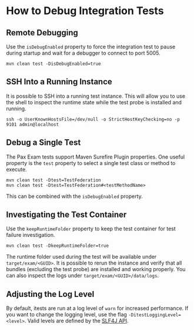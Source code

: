# How to Debug Integration Tests

## Remote Debugging
Use the `isDebugEnabled` property to force the integration test to pause during startup and wait for a debugger to connect to port 5005.

```
mvn clean test -DisDebugEnabled=true
```

## SSH Into a Running Instance
It is possible to SSH into a running test instance.  This will allow you to use the shell to inspect the runtime state while the test probe is installed and running.

```
ssh -o UserKnownHostsFile=/dev/null -o StrictHostKeyChecking=no -p 9101 admin@localhost
```

## Debug a Single Test
The Pax Exam tests support Maven Surefire Plugin properties.  One useful property is the `test` property to select a single test class or method to execute.

```
mvn clean test -Dtest=TestFederation
mvn clean test -Dtest=TestFederation#<testMethodName>
```

This can be combined with the `isDebugEnabled` property.

## Investigating the Test Container
Use the `keepRuntimeFolder` property to keep the test container for test failure investigation.

```
mvn clean test -DkeepRuntimeFolder=true
```

The runtime folder used during the test will be available under `target/exam/<GUID>`.  It is possible to rerun the instance and verify that all bundles (excluding the test probe) are installed and working properly.  You can also inspect the logs under `target/exam/<GUID>/data/logs`.

## Adjusting the Log Level
By default, itests are run at a log level of `warn` for increased performance. If you want to change the logging level, use the flag `-DitestLoggingLevel=<level>`. Valid levels are defined by the [SLF4J API](http://www.slf4j.org/api/org/apache/commons/logging/Log.html).
